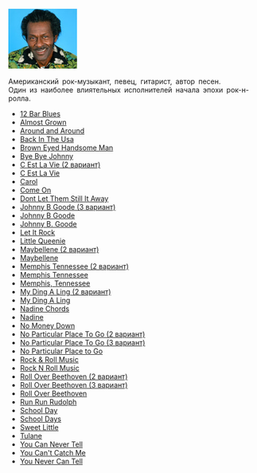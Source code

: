 ![](chuck_berry.jpg)

Американский рок-музыкант‚ певец, гитарист, автор песен.  
Один из наиболее влиятельных исполнителей начала эпохи рок-н-ролла.

* [12 Bar Blues](12%20Bar%20Blues)
* [Almost Grown](Almost%20Grown)
* [Around and Around](Around%20and%20Around)
* [Back In The Usa](Back%20In%20The%20Usa)
* [Brown Eyed Handsome Man](Brown%20Eyed%20Handsome%20Man)
* [Bye Bye Johnny](Bye%20Bye%20Johnny)
* [C Est La Vie (2 вариант)](C%20Est%20La%20Vie%20(2%20вариант))
* [C Est La Vie](C%20Est%20La%20Vie)
* [Carol](Carol)
* [Come On](Come%20On)
* [Dont Let Them Still It Away](Dont%20Let%20Them%20Still%20It%20Away)
* [Johnny B Goode (3 вариант)](Johnny%20B%20Goode%20(3%20вариант))
* [Johnny B Goode](Johnny%20B%20Goode)
* [Johnny B. Goode](Johnny%20B.%20Goode)
* [Let It Rock](Let%20It%20Rock)
* [Little Queenie](Little%20Queenie)
* [Maybellene (2 вариант)](Maybellene%20(2%20вариант))
* [Maybellene](Maybellene)
* [Memphis Tennessee (2 вариант)](Memphis%20Tennessee%20(2%20вариант))
* [Memphis Tennessee](Memphis%20Tennessee)
* [Memphis, Tennessee](Memphis,%20Tennessee)
* [My Ding A Ling (2 вариант)](My%20Ding%20A%20Ling%20(2%20вариант))
* [My Ding A Ling](My%20Ding%20A%20Ling)
* [Nadine Chords](Nadine%20Chords)
* [Nadine](Nadine)
* [No Money Down](No%20Money%20Down)
* [No Particular Place To Go (2 вариант)](No%20Particular%20Place%20To%20Go%20(2%20вариант))
* [No Particular Place To Go (3 вариант)](No%20Particular%20Place%20To%20Go%20(3%20вариант))
* [No Particular Place to Go](No%20Particular%20Place%20to%20Go)
* [Rock & Roll Music](Rock%20&%20Roll%20Music)
* [Rock N Roll Music](Rock%20N%20Roll%20Music)
* [Roll Over Beethoven (2 вариант)](Roll%20Over%20Beethoven%20(2%20вариант))
* [Roll Over Beethoven (3 вариант)](Roll%20Over%20Beethoven%20(3%20вариант))
* [Roll Over Beethoven](Roll%20Over%20Beethoven)
* [Run Run Rudolph](Run%20Run%20Rudolph)
* [School Day](School%20Day)
* [School Days](School%20Days)
* [Sweet Little](Sweet%20Little)
* [Tulane](Tulane)
* [You Can Never Tell](You%20Can%20Never%20Tell)
* [You Can't Catch Me](You%20Can't%20Catch%20Me)
* [You Never Can Tell](You%20Never%20Can%20Tell)